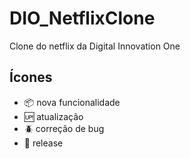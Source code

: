 # DIO_NetflixClone
Clone do netflix da Digital Innovation One

## Ícones
- :package: nova funcionalidade
- :up: atualização
- :beetle: correção de bug
- :checkered_flag: release